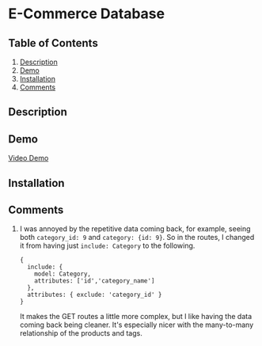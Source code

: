 # E-Commerce Database

## Table of Contents

1. [Description](#description)
2. [Demo](#demo)
2. [Installation](#installation)
3. [Comments](#comments)

## Description

## Demo

[Video Demo](https://drive.google.com/file/d/1xz6F50JRp0NMgImbdcUdMu9g01Fe2yQA/view)

## Installation

## Comments

1. I was annoyed by the repetitive data coming back, for example, seeing both `category_id: 9` and `category: {id: 9}`.  So in the routes, I changed it from having just `include: Category` to the following.
    ```
    {
      include: {
        model: Category,
        attributes: ['id','category_name']
      },
      attributes: { exclude: 'category_id' }
    }
    ```
    It makes the GET routes a little more complex, but I like having the data coming back being cleaner.  It's especially nicer with the many-to-many relationship of the products and tags.